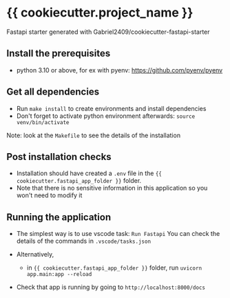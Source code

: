 # {{ cookiecutter.project_name }}

Fastapi starter generated with Gabriel2409/cookiecutter-fastapi-starter

## Install the prerequisites

- python 3.10 or above, for ex with pyenv: https://github.com/pyenv/pyenv

## Get all dependencies

- Run `make install` to create environments and install dependencies
- Don't forget to activate python environment afterwards: `source venv/bin/activate`

Note: look at the `Makefile` to see the details of the installation

## Post installation checks

- Installation should have created a `.env` file in the `{{ cookiecutter.fastapi_app_folder }}` folder.
- Note that there is no sensitive information in this application so you won't need to modify it

## Running the application

- The simplest way is to use vscode task: `Run Fastapi`
  You can check the details of the commands in `.vscode/tasks.json`
- Alternatively,

  - in `{{ cookiecutter.fastapi_app_folder }}` folder, run `uvicorn app.main:app --reload`

- Check that app is running by going to `http://localhost:8000/docs`
